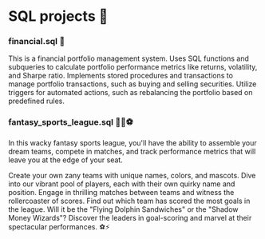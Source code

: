 # SQL projects 🦾

### financial.sql 🎢
This is a financial portfolio management system. Uses SQL functions and subqueries to calculate portfolio performance metrics like returns, volatility, and Sharpe ratio. Implements stored procedures and transactions to manage portfolio transactions, such as buying and selling securities. Utilize triggers for automated actions, such as rebalancing the portfolio based on predefined rules.

### fantasy_sports_league.sql 🦄🏀⚽
In this wacky fantasy sports league, you'll have the ability to assemble your dream teams, compete in matches, and track performance metrics that will leave you at the edge of your seat. 

Create your own zany teams with unique names, colors, and mascots. Dive into our vibrant pool of players, each with their own quirky name and position. Engage in thrilling matches between teams and witness the rollercoaster of scores. Find out which team has scored the most goals in the league. Will it be the "Flying Dolphin Sandwiches" or the "Shadow Money Wizards"? Discover the leaders in goal-scoring and marvel at their spectacular performances. ⚽⚡

